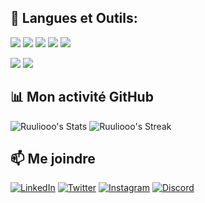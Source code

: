 ## 🚀 Langues et Outils:
[![](https://img.shields.io/badge/-Python-346E9E?style=flat-rounded&logo=python&logoColor=FFDA4A)](https://www.python.org/)
[![](https://img.shields.io/badge/-PHP-777BB3?style=flat-rounded&logo=php&logoColor=fff)](https://www.php.net/)
[![](https://img.shields.io/badge/-HTML-E44F26?style=flat-rounded&logo=html5&logoColor=fff)](https://developer.mozilla.org/fr/docs/Web/HTML)
[![](https://img.shields.io/badge/MySQL-darkblue?style=flat-rounded&logo=mysql)](https://www.mysql.com/fr/)
[![](https://img.shields.io/badge/-Javascript-yellow?style=flat-rounded&logo=javascript&logoColor=fff)](https://developer.mozilla.org/fr/docs/Web/JavaScript)

[![](https://img.shields.io/badge/IDE-Visual%20Studio%20Code-0077BB?style=flat-rounded&logo=visual-studio-code)](https://code.visualstudio.com/)
[![](https://img.shields.io/badge/OS-Windows-blue?style=flat-rounded&logo=windows)](https://www.microsoft.com/fr-fr/windows?r=1)

## 📊 Mon activité GitHub

![Ruuliooo's Stats](https://github-readme-stats.vercel.app/api?username=Ruuliooo&theme=vue-dark&show_icons=true&hide_border=true&count_private=true)
![Ruuliooo's Streak](https://github-readme-streak-stats.herokuapp.com/?user=Ruuliooo&theme=vue-dark&hide_border=true)

## 📫 Me joindre

[![LinkedIn](https://img.shields.io/badge/LinkedIn-blue?style=flat&logo=linkedin)](https://fr.linkedin.com/in/jules-suire-ba1a18291)
[![Twitter](https://img.shields.io/badge/Twitter-blue?style=flat&logo=twitter)](https://twitter.com/Ruuliooo)
[![Instagram](https://img.shields.io/badge/Instagram-e4405f?style=flat&logo=instagram)](https://www.instagram.com/julesuire/)
[![Discord](https://img.shields.io/badge/juulioo.%E2%80%8E%20-black?style=flat-rounded&logo=discord)](discordapp.com/users/1138921300480499712)
